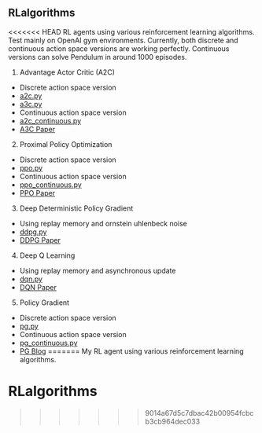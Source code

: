 ## RLalgorithms

<<<<<<< HEAD
RL agents using various reinforcement learning algorithms.
Test mainly on OpenAI gym environments.
Currently, both discrete and continuous action space versions are working perfectly. 
Continuous versions can solve Pendulum in around 1000 episodes.

1. Advantage Actor Critic (A2C)
- Discrete action space version
- [a2c.py](https://github.com/GaoGroupUCSD/RLalgorithms/blob/master/a2c.py)
- [a3c.py](https://github.com/GaoGroupUCSD/RLalgorithms/blob/master/a3c.py)
- Continuous action space version
- [a2c_continuous.py](https://github.com/GaoGroupUCSD/RLalgorithms/blob/master/a2c_continuous.py)
- [A3C Paper](https://arxiv.org/abs/1602.01783) 
2.  Proximal Policy Optimization 
- Discrete action space version
- [ppo.py](https://github.com/GaoGroupUCSD/RLalgorithms/blob/master/ppo.py)
- Continuous action space version
- [ppo_continuous.py](https://github.com/GaoGroupUCSD/RLalgorithms/blob/master/ppo_continuous.py)
- [PPO Paper](https://arxiv.org/abs/1707.06347)
3. Deep Deterministic Policy Gradient
- Using replay memory and ornstein uhlenbeck noise
- [ddpg.py](https://github.com/GaoGroupUCSD/RLalgorithms/blob/master/ddpg.py)
- [DDPG Paper](https://arxiv.org/abs/1509.02971)
4. Deep Q Learning
- Using replay memory and asynchronous update
- [dqn.py](https://github.com/GaoGroupUCSD/RLalgorithms/blob/master/dqn.py)
- [DQN Paper](https://arxiv.org/abs/1312.5602)
5. Policy Gradient
- Discrete action space version
- [pg.py](https://github.com/GaoGroupUCSD/RLalgorithms/blob/master/pg.py)
- Continuous action space version
- [pg_continuous.py](https://github.com/GaoGroupUCSD/RLalgorithms/blob/master/pg_continuous.py)
- [PG Blog](http://karpathy.github.io/2016/05/31/rl/)
=======
My RL agent using various reinforcement learning algorithms.
# RLalgorithms
>>>>>>> 9014a67d5c7dbac42b00954fcbcb3cb964dec033
